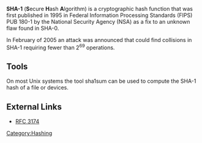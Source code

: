 **SHA-1** (**S**ecure **H**ash **A**lgorithm) is a cryptographic hash
function that was first published in 1995 in Federal Information
Processing Standards (FIPS) PUB 180-1 by the National Security Agency
(NSA) as a fix to an unknown flaw found in SHA-0.

In February of 2005 an attack was announced that could find collisions
in SHA-1 requiring fewer than 2<sup>69</sup> operations.

## Tools

On most Unix systems the tool sha1sum can be used to compute the SHA-1
hash of a file or devices.

## External Links

- [RFC 3174](ftp://ftp.rfc-editor.org/in-notes/rfc3174.txt)

[Category:Hashing](Category:Hashing "wikilink")